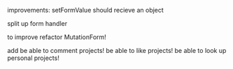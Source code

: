 improvements:
setFormValue should recieve an object

split up form handler

to improve
refactor MutationForm!

add be able to comment projects!
be able to like projects!
be able to look up personal projects!
